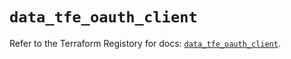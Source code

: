 # `data_tfe_oauth_client`

Refer to the Terraform Registory for docs: [`data_tfe_oauth_client`](https://www.terraform.io/docs/providers/tfe/d/oauth_client).
